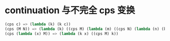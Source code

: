 # continuation 与不完全 cps 变换

```lisp
(cps c) => (lambda (k) (k c))
(cps (M N)) => (lambda (k) ((cps M) (lambda (m) ((cps N) (lambda (n) (k (m n)))))))
(cps (lambda (x) M)) => (lambda (k x) ((cps M) k))
```
